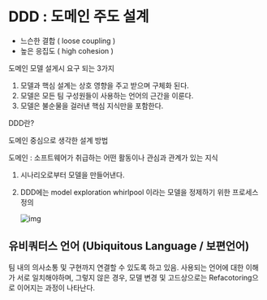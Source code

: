 # DDD : 도메인 주도 설계

- 느슨한 결합 ( loose coupling )
- 높은 응집도 ( high cohesion )



도메인 모델 설게시 요구 되는 3가지

1. 모델과 핵심 설계는 상호 영향을 주고 받으며 구체화 된다.
2. 모델은 모든 팀 구성원들이 사용하는 언어의 근간을 이룬다.
3. 모델은 불순물을 걸러낸 핵심 지식만을 포함한다.



DDD란?

도메인 중심으로 생각한 설계 방법

도메인 : 소프트웨어가 취급하는 어떤 활동이나 관심과 관계가 있는 지식



1. 시나리오로부터 모델을 만들어낸다.

2. DDD에는 model exploration whirlpool 이라는 모델을 정제하기 위한 프로세스 정의

   ![img](C:\Users\Nomad\Desktop\TIL\img\model_exploration_cycle_v2010-06-19.png)



## 유비쿼터스 언어 (Ubiquitous Language / 보편언어)

팀 내의 의사소통 및 구현까지 연결할 수 있도록 하고 있음. 사용되는 언어에 대한 이해가 서로 일치해야하며, 그렇지 않은 경우, 모델 변경 및 고드상으로는 Refacotoring으로 이어지는 과정이 나타난다.

